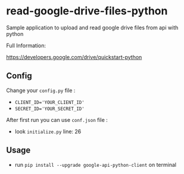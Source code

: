 read-google-drive-files-python
===================

Sample application to upload and read google drive files from api with python

Full Information:

https://developers.google.com/drive/quickstart-python

## Config 
Change your `config.py` file :
+ `CLIENT_ID='YOUR_CLIENT_ID'` 
+ `SECRET_ID='YOUR_SECRET_ID'` 

After first run you can use `conf.json` file :
+ look `initialize.py` line: 26

## Usage
+ run `pip install --upgrade google-api-python-client`  on terminal 
 



 
